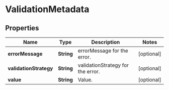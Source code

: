 # ValidationMetadata

## Properties
Name | Type | Description | Notes
------------ | ------------- | ------------- | -------------
**errorMessage** | **String** | errorMessage for the error. |  [optional]
**validationStrategy** | **String** | validationStrategy for the error. |  [optional]
**value** | **String** | Value. |  [optional]

